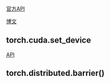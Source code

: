 

[官方API](https://pytorch.org/docs/master/generated/torch.nn.parallel.DistributedDataParallel.html)

[博文](https://blog.csdn.net/bsegebr/article/details/126064694)


## torch.cuda.set_device
[API](https://pytorch.org/docs/stable/_modules/torch/cuda.html#set_device)

##  torch.distributed.barrier()
